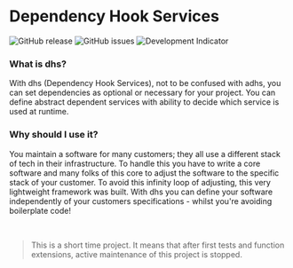 # Dependency Hook Services

![GitHub release](https://img.shields.io/github/v/release/ManuInDenWolken/dhs?include_prereleases&label=version&color=brightgreen)
![GitHub issues](https://img.shields.io/github/issues/ManuInDenWolken/dhs)
![Development Indicator](https://img.shields.io/badge/development-active-brightgreen)

### What is dhs?
With dhs (Dependency Hook Services), not to be confused with adhs, you can set dependencies as optional or
necessary for your project. You can define abstract dependent services with
ability to decide which service is used at runtime.

### Why should I use it?
You maintain a software for many customers; they all use a different stack of
tech in their infrastructure. To handle this you have to write a core software
and many folks of this core to adjust the software to the specific stack of your
customer. To avoid this infinity loop of adjusting, this very lightweight framework was
built. With dhs you can define your software independently of your customers
specifications - whilst you're avoiding boilerplate code!

<br>

> This is a short time project. It means that after first tests and function
> extensions, active maintenance of this project is stopped.

